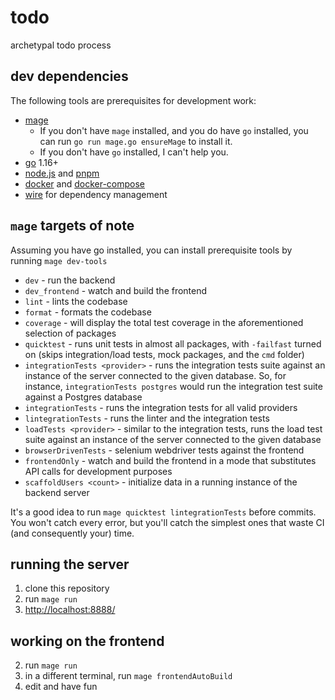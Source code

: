# todo

archetypal todo process

## dev dependencies

The following tools are prerequisites for development work:

- [mage](https://www.magefile.org)
    - If you don't have `mage` installed, and you do have `go` installed, you can run `go run mage.go ensureMage` to install it.
    - If you don't have `go` installed, I can't help you.
- [go](https://golang.org/) 1.16+
- [node.js](https://nodejs.org/) and [pnpm](https://pnpm.js.org/)
- [docker](https://docs.docker.com/get-docker/) and [docker-compose](https://docs.docker.com/compose/install/)
- [wire](https://github.com/google/wire) for dependency management

## `mage`  targets of note

Assuming you have go installed, you can install prerequisite tools by running `mage dev-tools`

- `dev` - run the backend
- `dev_frontend` - watch and build the frontend
- `lint` - lints the codebase
- `format` - formats the codebase  
- `coverage` - will display the total test coverage in the aforementioned selection of packages
- `quicktest` - runs unit tests in almost all packages, with `-failfast` turned on (skips integration/load tests, mock packages, and the `cmd` folder)
- `integrationTests <provider>` -  runs the integration tests suite against an instance of the server connected to the given database. So, for instance, `integrationTests postgres` would run the integration test suite against a Postgres database
- `integrationTests` - runs the integration tests for all valid providers
- `lintegrationTests` - runs the linter and the integration tests
- `loadTests <provider>` - similar to the integration tests, runs the load test suite against an instance of the server connected to the given database
- `browserDrivenTests` - selenium webdriver tests against the frontend
- `frontendOnly` - watch and build the frontend in a mode that substitutes API calls for development purposes
- `scaffoldUsers <count>` - initialize data in a running instance of the backend server 

It's a good idea to run `mage quicktest lintegrationTests` before commits. You won't catch every error, but you'll catch the simplest ones that waste CI (and consequently your) time.

## running the server

1. clone this repository
2. run `mage run`
3. [http://localhost:8888/](http://localhost:8888/)

## working on the frontend

2. run `mage run`
2. in a different terminal, run `mage frontendAutoBuild`
3. edit and have fun
